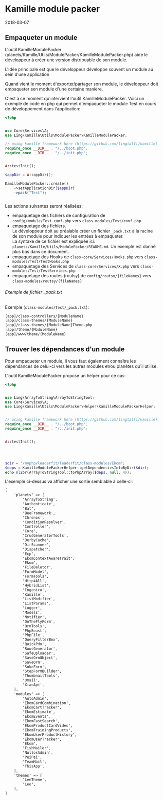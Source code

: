 Kamille module packer
===========
2018-03-07





Empaqueter un module
------------------------

L'outil KamilleModulePacker (planets/Kamille/Utils/ModulePacker/KamilleModulePacker.php)
aide le développeur à créer une version distribuable de son module.


L'idée principale est que le développeur développe souvent un module au sein d'une application.

Quand vient le moment d'exporter/partager son module, le développeur doit empaqueter son module
d'une certaine manière.

C'est à ce moment qu'intervient l'outil KamilleModulePacker.
Voici un exemple de code en php qui permet d'empaqueter le module Test en cours de développement
dans l'application:


```php
<?php


use Core\Services\A;
use Ling\Kamille\Utils\ModulePacker\KamilleModulePacker;

// using kamille framework here (https://github.com/lingtalfi/kamille)
require_once __DIR__ . "/../boot.php";
require_once __DIR__ . "/../init.php";


A::testInit();

$appDir = A::appDir();

KamilleModulePacker::create()
    ->setApplicationDir($appDir)
    ->pack("Test");



```

Les actions suivantes seront réalisées:

- empaquetage des fichiers de configuration de `config/module/Test.conf.php` vers `class-modules/Test/conf.php`
- empaquetage des fichiers.<br>
Le développeur doit au préalable créer un fichier `_pack.txt` à la racine de son module pour indiquer les entrées à empaqueter.<br>
La syntaxe de ce fichier est expliquée ici: `planets/Kamille/Utils/ModulePacker/README.md`. Un exemple est donné plus bas dans ce document.
- empaquetage des Hooks de `class-core/Services/Hooks.php` vers `class-modules/Test/TestHooks.php`
- empaquetage des Services de `class-core/Services/X.php` vers `class-modules/Test/TestServices.php`
- empaquetage des routes (routsy) de `config/routsy/{fileNames}` vers `class-modules/routsy/{fileNames}`





###### Exemple de fichier _pack.txt


Exemple (`class-modules/Test/_pack.txt`):

```txt
[app]/class-controllers/{ModuleName}
[app]/class-themes/{ModuleName}
[app]/class-themes/{ModuleName}Theme.php
[app]/theme/{ModuleName}
[app]/www/theme/{ModuleName}
```



Trouver les dépendances d'un module
-------------------------

Pour empaqueter un module, il vous faut également connaître les dépendances de celui-ci vers les 
autres modules et/ou planètes qu'il utilise.

L'outil KamilleModulePacker propose un helper pour ce cas:


```php
<?php


use Ling\ArrayToString\ArrayToStringTool;
use Core\Services\A;
use Ling\Kamille\Utils\ModulePacker\Helper\KamilleModulePackerHelper;


// using kamille framework here (https://github.com/lingtalfi/kamille)
require_once __DIR__ . "/../boot.php";
require_once __DIR__ . "/../init.php";


A::testInit();




$dir = "/myphp/leaderfit/leaderfit/class-modules/Ekom";
$deps = KamilleModulePackerHelper::getDependenciesInfoByDir($dir);
echo nl2br(ArrayToStringTool::toPhpArray($deps, null, 4));

```


L'exemple ci-dessus va afficher une sortie semblable à celle-ci:

```txt
[
    'planets' => [
        'ArrayToString',
        'Authenticate',
        'Bat',
        'BeeFramework',
        'Chronos',
        'ConditionResolver',
        'Controller',
        'Core',
        'CrudGeneratorTools',
        'DerbyCache',
        'DirScanner',
        'Dispatcher',
        'Ecp',
        'EkomContextAwareTrait',
        'Ekom',
        'FileDeletor',
        'FormModel',
        'FormTools',
        'Http4All',
        'HybridList',
        'Ingenico',
        'Kamille',
        'ListModifier',
        'ListParams',
        'Logger',
        'Models',
        'Notifier',
        'OnTheFlyForm',
        'OrmTools',
        'PhpBeast',
        'PhpFile',
        'QueryFilterBox',
        'QuickPdo',
        'RowsGenerator',
        'SafeUploader',
        'SaveOrmObject',
        'SaveOrm',
        'SokoForm',
        'StepFormBuilder',
        'ThumbnailTools',
        'Umail',
        'XiaoApi',
    ],
    'modules' => [
        'AutoAdmin',
        'EkomCardCombination',
        'EkomCartTracker',
        'EkomEstimate',
        'EkomEvents',
        'EkomFastSearch',
        'EkomProductCardVideo',
        'EkomTrainingProducts',
        'EkomUserProductHistory',
        'EkomUserTracker',
        'Ekom',
        'FishMailer',
        'NullosAdmin',
        'PeiPei',
        'TeamMail',
        'ThisApp',
    ],
    'themes' => [
        'LeeTheme',
        'Lee',
    ],
]
```




